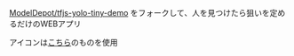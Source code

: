 

[ModelDepot/tfjs-yolo-tiny-demo](https://github.com/ModelDepot/tfjs-yolo-tiny-demo) をフォークして、人を見つけたら狙いを定めるだけのWEBアプリ

アイコンは[こちら](http://icooon-mono.com/12790-%E3%82%BF%E3%83%BC%E3%82%B2%E3%83%83%E3%83%88%E3%81%AE%E3%82%A2%E3%82%A4%E3%82%B3%E3%83%B34/)のものを使用

